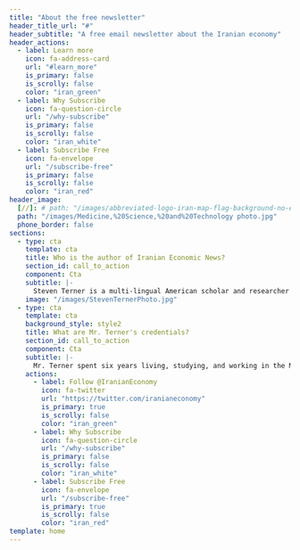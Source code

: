 ```yaml
---
title: "About the free newsletter"
header_title_url: "#"
header_subtitle: "A free email newsletter about the Iranian economy"
header_actions:
  - label: Learn more
    icon: fa-address-card
    url: "#learn_more"
    is_primary: false
    is_scrolly: false
    color: "iran_green"
  - label: Why Subscribe
    icon: fa-question-circle
    url: "/why-subscribe"
    is_primary: false
    is_scrolly: false
    color: "iran_white"
  - label: Subscribe Free
    icon: fa-envelope
    url: "/subscribe-free"
    is_primary: false
    is_scrolly: false
    color: "iran_red"
header_image:
  [//]: # path: "/images/abbreviated-logo-iran-map-flag-background-no-emblem.png"
  path: "/images/Medicine,%20Science,%20and%20Technology photo.jpg"
  phone_border: false
sections:
  - type: cta
    template: cta
    title: Who is the author of Iranian Economic News?
    section_id: call_to_action
    component: Cta
    subtitle: |-
      Steven Terner is a multi-lingual American scholar and researcher who has spent more than a decade specializing in socio-political and economic analysis of the Middle East and Central/West Asia, with a focus on Iran. His intent is to serve as a cultural liaison, guiding international business in expanding global markets.
    image: "/images/StevenTernerPhoto.jpg"
  - type: cta
    template: cta
    background_style: style2
    title: What are Mr. Terner's credentials?
    section_id: call_to_action
    component: Cta
    subtitle: |-
      Mr. Terner spent six years living, studying, and working in the Middle East. His professional experience includes the Jerusalem Post, the Indian Embassy in Israel, and the Atlantic Council and Hudson Institute think tanks in Washington, DC. He holds an MA in Middle East Studies, an MA in Government, and is completing a PhD in Middle East History.
    actions:
      - label: Follow @IranianEconomy
        icon: fa-twitter
        url: "https://twitter.com/iranianeconomy"
        is_primary: true
        is_scrolly: false
        color: "iran_green"
      - label: Why Subscribe
        icon: fa-question-circle
        url: "/why-subscribe"
        is_primary: false
        is_scrolly: false
        color: "iran_white"
      - label: Subscribe Free
        icon: fa-envelope
        url: "/subscribe-free"
        is_primary: true
        is_scrolly: false
        color: "iran_red"
template: home
---
```

